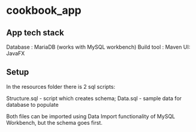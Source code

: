 # cookbook_app



## App tech stack
Database : MariaDB (works with MySQL workbench)
Build tool : Maven
UI: JavaFX

## Setup
In the resources folder there is 2 sql scripts:

Structure.sql - script which creates schema;
Data.sql - sample data for database to populate

Both files can be imported using Data Import functionality of MySQL Workbench, but the schema goes first.


